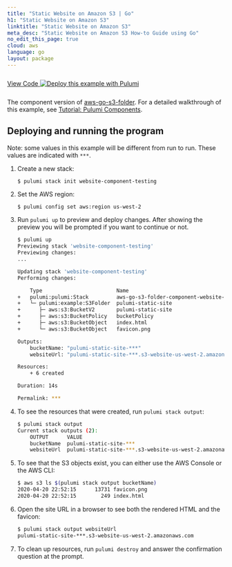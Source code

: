 ```yaml
---
title: "Static Website on Amazon S3 | Go"
h1: "Static Website on Amazon S3"
linktitle: "Static Website on Amazon S3"
meta_desc: "Static Website on Amazon S3 How-to Guide using Go"
no_edit_this_page: true
cloud: aws
language: go
layout: package
---
```


<!-- WARNING: this page was generated by a tool. Do not edit it by hand. -->
<!-- To change it, please see https://github.com/pulumi/registry/tree/master/tools/mktutorial. -->

<p class="mb-4 inline-flex items-center">
    <a class="rounded-md font-display text-lg text-white bg-white border-2 border-blue-600 px-3 mr-2 whitespace-no-wrap hover:text-white" style="height: 45px; line-height: 41px;" href="https://github.com/pulumi/examples/tree/master/aws-go-s3-folder-component" target="_blank">
        <span class="flex items-center">
            <i class="fab fa-github pr-1.5"></i>
            <span>View Code</span>
        </span>
    </a>
    <a href="https://app.pulumi.com/new?template=https://github.com/pulumi/examples/blob/master/aws-go-s3-folder-component/README.md" target="_blank">
        <img src="https://get.pulumi.com/new/button.svg" alt="Deploy this example with Pulumi">
    </a>
</p>


The component version of [aws-go-s3-folder](../aws-go-s3-folder/). For a detailed walkthrough of this example, see [Tutorial: Pulumi Components](https://www.pulumi.com/docs/tutorials/aws/s3-folder-component/).

## Deploying and running the program

Note: some values in this example will be different from run to run.  These values are indicated
with `***`.

1.  Create a new stack:

    ```bash
    $ pulumi stack init website-component-testing
    ```

1.  Set the AWS region:

    ```
    $ pulumi config set aws:region us-west-2
    ```

1.  Run `pulumi up` to preview and deploy changes.  After showing the preview you will be
    prompted if you want to continue or not.

    ```bash
    $ pulumi up
    Previewing stack 'website-component-testing'
    Previewing changes:
    ...

    Updating stack 'website-component-testing'
    Performing changes:

        Type                        Name                                                  Status
    +   pulumi:pulumi:Stack         aws-go-s3-folder-component-website-component-testing  created
    +   └─ pulumi:example:S3Folder  pulumi-static-site                                     created
    +      ├─ aws:s3:BucketV2       pulumi-static-site                                     created
    +      ├─ aws:s3:BucketPolicy   bucketPolicy                                          created
    +      ├─ aws:s3:BucketObject   index.html                                            created
    +      └─ aws:s3:BucketObject   favicon.png                                           created

    Outputs:
        bucketName: "pulumi-static-site-***"
        websiteUrl: "pulumi-static-site-***.s3-website-us-west-2.amazonaws.com"

    Resources:
        + 6 created

    Duration: 14s

    Permalink: ***
    ```

1.  To see the resources that were created, run `pulumi stack output`:

    ```bash
    $ pulumi stack output
    Current stack outputs (2):
        OUTPUT      VALUE
        bucketName  pulumi-static-site-***
        websiteUrl  pulumi-static-site-***.s3-website-us-west-2.amazonaws.com
    ```

1.  To see that the S3 objects exist, you can either use the AWS Console or the AWS CLI:

    ```bash
    $ aws s3 ls $(pulumi stack output bucketName)
    2020-04-20 22:52:15      13731 favicon.png
    2020-04-20 22:52:15        249 index.html
    ```

1.  Open the site URL in a browser to see both the rendered HTML and the favicon:

    ```bash
    $ pulumi stack output websiteUrl
    pulumi-static-site-***.s3-website-us-west-2.amazonaws.com
    ```

1.  To clean up resources, run `pulumi destroy` and answer the confirmation question at the prompt.

